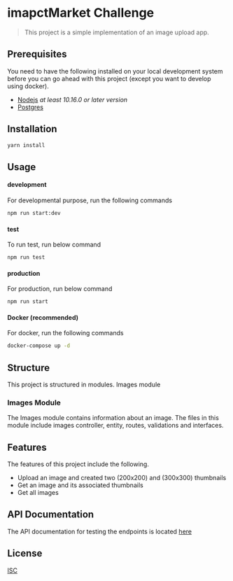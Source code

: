 # imapctMarket Challenge
> This project is a simple implementation of an image upload app.

## Prerequisites
You need to have the following installed on your local development system before you can 
go ahead with this project (except you want to develop using docker).

- [Nodejs](https://nodejs.org/en/download/current/) _at least 10.16.0 or later version_
- [Postgres](https://www.enterprisedb.com/downloads/postgres-postgresql-downloads)

## Installation

```bash
yarn install
```

## Usage
#### development
For developmental purpose, run the following commands
```bash
npm run start:dev
```
#### test
To run test, run below command
```bash
npm run test
```
#### production
For production, run below command
```bash
npm run start
```
#### Docker (recommended)
For docker, run the following commands

```bash
docker-compose up -d
```

## Structure
This project is structured in modules. Images module

### Images Module
The Images module contains information about an image. The files in this module include
images controller, entity, routes, validations and interfaces.

## Features
The features of this project include the following.

- Upload an image and created two (200x200) and (300x300) thumbnails
- Get an image and its associated thumbnails
- Get all images


## API Documentation
The API documentation for testing the endpoints is located <a href="https://documenter.getpostman.com/view/9548350/TzK15Zoj">here</a>

## License
[ISC](https://choosealicense.com/licenses/mit/)